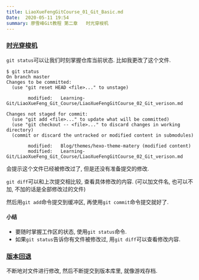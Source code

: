 ```yaml
---
title: LiaoXueFengGitCourse_01_Git_Basic.md
Date:  2020-05-11 19:54
summary: 廖雪峰Git教程 第二章	时光穿梭机
---
```




### [时光穿梭机](https://www.liaoxuefeng.com/wiki/896043488029600/896954074659008)

`git status`可以让我们时刻掌握仓库当前状态. 比如我更改了这个文件. 

```shell
$ git status
On branch master
Changes to be committed:
  (use "git reset HEAD <file>..." to unstage)

        modified:   Learning-Git/LiaoXueFeng_Git_Course/LiaoXueFengGitCourse_02_Git_verison.md

Changes not staged for commit:
  (use "git add <file>..." to update what will be committed)
  (use "git checkout -- <file>..." to discard changes in working directory)
  (commit or discard the untracked or modified content in submodules)

        modified:   Blog/themes/hexo-theme-matery (modified content)
        modified:   Learning-Git/LiaoXueFeng_Git_Course/LiaoXueFengGitCourse_02_Git_verison.md

```

会提示这个文件已经被修改过了, 但是还没有准备提交的修改. 



`git diff`可以和上次提交相比较, 查看具体修改的内容. (可以加文件名, 也可以不加, 不加的话是全部修改过的文件)



然后用`git add`命令提交到缓冲区, 再使用`git commit`命令提交就好了. 



#### 小结

+ 要随时掌握工作区的状态, 使用`git status`命令. 
+ 如果`git status`告诉你有文件被修改过, 用`git diff`可以查看修改内容. 



### [版本回退](https://www.liaoxuefeng.com/wiki/896043488029600/897013573512192)



不断地对文件进行修改, 然后不断提交到版本库里, 就像游戏存档. 